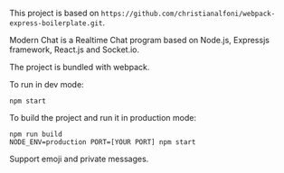 This project is based on `https://github.com/christianalfoni/webpack-express-boilerplate.git`.

Modern Chat is a Realtime Chat program based on Node.js, Expressjs framework, React.js and Socket.io.

The project is bundled with webpack.

To run in dev mode:

`npm start`

To build the project and run it in production mode:

```
npm run build
NODE_ENV=production PORT=[YOUR PORT] npm start

```

Support emoji and private messages.



